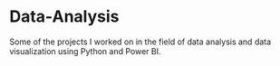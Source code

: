 # Data-Analysis
Some of the projects I worked on in the field of data analysis and data visualization using Python and Power BI.
